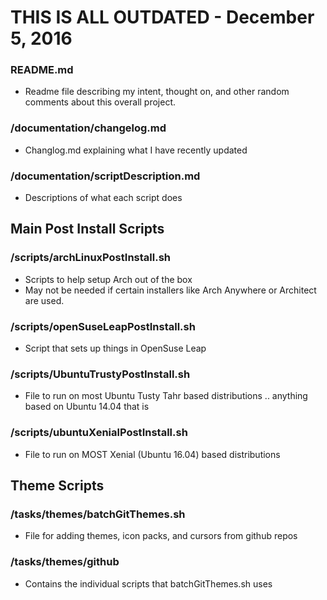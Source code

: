 # THIS IS ALL OUTDATED - December 5, 2016

### README.md
- Readme file describing my intent, thought on, and other random comments about this overall project.


### /documentation/changelog.md
- Changlog.md explaining what I have recently updated

### /documentation/scriptDescription.md
-  Descriptions of what each script does



## Main Post Install Scripts
###  /scripts/archLinuxPostInstall.sh
-  Scripts to help setup Arch out of the box
  -  May not be needed if certain installers like Arch Anywhere or Architect are used.

###  /scripts/openSuseLeapPostInstall.sh
-  Script that sets up things in OpenSuse Leap

###  /scripts/UbuntuTrustyPostInstall.sh
- File to run on most Ubuntu Tusty Tahr based distributions .. anything based on Ubuntu 14.04 that is

###  /scripts/ubuntuXenialPostInstall.sh
- File to run on MOST Xenial (Ubuntu 16.04) based distributions


## Theme Scripts
###  /tasks/themes/batchGitThemes.sh
  - File for adding themes, icon packs, and cursors from github repos

### /tasks/themes/github
  - Contains the individual scripts that batchGitThemes.sh uses
